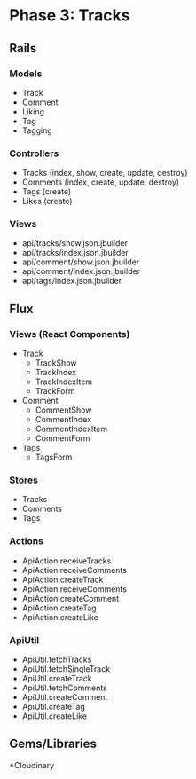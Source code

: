 # Phase 3: Tracks

## Rails
### Models
* Track
* Comment
* Liking
* Tag
* Tagging

### Controllers
* Tracks (index, show, create, update, destroy)
* Comments (index, create, update, destroy)
* Tags (create)
* Likes (create)

### Views
* api/tracks/show.json.jbuilder
* api/tracks/index.json.jbuilder
* api/comment/show.json.jbuilder
* api/comment/index.json.jbuilder
* api/tags/index.json.jbuilder

## Flux
### Views (React Components)
* Track
  * TrackShow
  * TrackIndex
  * TrackIndexItem
  * TrackForm
* Comment
  * CommentShow
  * CommentIndex
  * CommentIndexItem
  * CommentForm
* Tags
  * TagsForm

### Stores
* Tracks
* Comments
* Tags

### Actions
* ApiAction.receiveTracks
* ApiAction.receiveComments
* ApiAction.createTrack
* ApiAction.receiveComments
* ApiAction.createComment
* ApiAction.createTag
* ApiAction.createLike

### ApiUtil
* ApiUtil.fetchTracks
* ApiUtil.fetchSingleTrack
* ApiUtil.createTrack
* ApiUtil.fetchComments
* ApiUtil.createComment
* ApiUtil.createTag
* ApiUtil.createLike

## Gems/Libraries
*Cloudinary